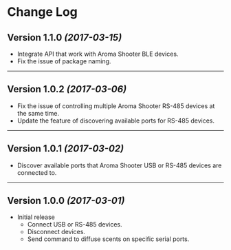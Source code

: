 Change Log
===

Version 1.1.0 *(2017-03-15)*
---
* Integrate API that work with Aroma Shooter BLE devices.
* Fix the issue of package naming.
---
Version 1.0.2 *(2017-03-06)*
--- 
* Fix the issue of controlling multiple Aroma Shooter RS-485 devices at the same time.
* Update the feature of discovering available ports for RS-485 devices.

---
Version 1.0.1 *(2017-03-02)*
---
* Discover available ports that Aroma Shooter USB or RS-485 devices are connected to.

---
Version 1.0.0  *(2017-03-01)*
---
* Initial release
  * Connect USB or RS-485 devices.
  * Disconnect devices.
  * Send command to diffuse scents on specific serial ports.
